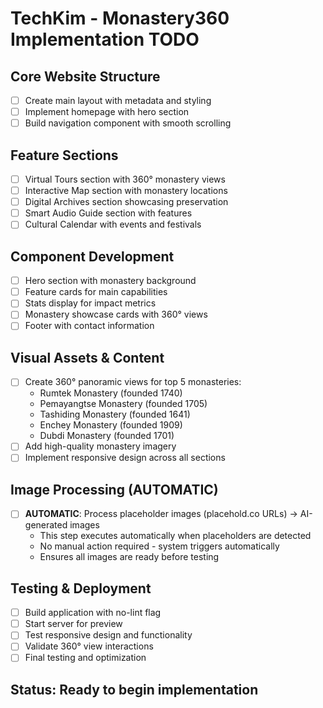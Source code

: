 # TechKim - Monastery360 Implementation TODO

## Core Website Structure
- [ ] Create main layout with metadata and styling
- [ ] Implement homepage with hero section
- [ ] Build navigation component with smooth scrolling

## Feature Sections
- [ ] Virtual Tours section with 360° monastery views
- [ ] Interactive Map section with monastery locations
- [ ] Digital Archives section showcasing preservation
- [ ] Smart Audio Guide section with features
- [ ] Cultural Calendar with events and festivals

## Component Development
- [ ] Hero section with monastery background
- [ ] Feature cards for main capabilities
- [ ] Stats display for impact metrics
- [ ] Monastery showcase cards with 360° views
- [ ] Footer with contact information

## Visual Assets & Content
- [ ] Create 360° panoramic views for top 5 monasteries:
  - Rumtek Monastery (founded 1740)
  - Pemayangtse Monastery (founded 1705)
  - Tashiding Monastery (founded 1641)
  - Enchey Monastery (founded 1909)
  - Dubdi Monastery (founded 1701)
- [ ] Add high-quality monastery imagery
- [ ] Implement responsive design across all sections

## Image Processing (AUTOMATIC)
- [ ] **AUTOMATIC**: Process placeholder images (placehold.co URLs) → AI-generated images
  - This step executes automatically when placeholders are detected
  - No manual action required - system triggers automatically
  - Ensures all images are ready before testing

## Testing & Deployment
- [ ] Build application with no-lint flag
- [ ] Start server for preview
- [ ] Test responsive design and functionality
- [ ] Validate 360° view interactions
- [ ] Final testing and optimization

## Status: Ready to begin implementation